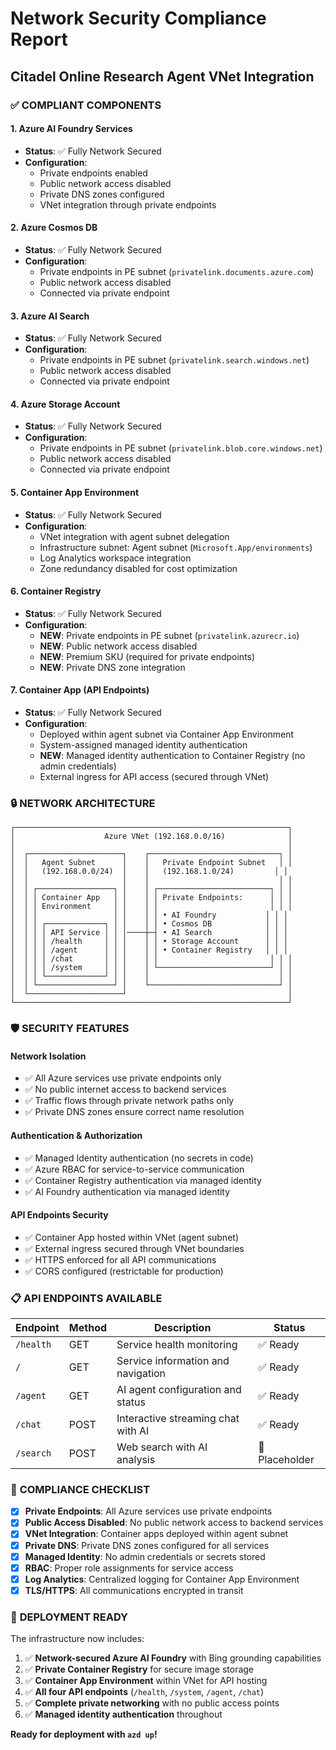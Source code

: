 # Network Security Compliance Report
## Citadel Online Research Agent VNet Integration

### ✅ **COMPLIANT COMPONENTS**

#### 1. **Azure AI Foundry Services**
- **Status**: ✅ Fully Network Secured
- **Configuration**:
  - Private endpoints enabled
  - Public network access disabled
  - Private DNS zones configured
  - VNet integration through private endpoints

#### 2. **Azure Cosmos DB**
- **Status**: ✅ Fully Network Secured  
- **Configuration**:
  - Private endpoints in PE subnet (`privatelink.documents.azure.com`)
  - Public network access disabled
  - Connected via private endpoint

#### 3. **Azure AI Search**
- **Status**: ✅ Fully Network Secured
- **Configuration**:
  - Private endpoints in PE subnet (`privatelink.search.windows.net`)
  - Public network access disabled
  - Connected via private endpoint

#### 4. **Azure Storage Account**
- **Status**: ✅ Fully Network Secured
- **Configuration**:
  - Private endpoints in PE subnet (`privatelink.blob.core.windows.net`)
  - Public network access disabled
  - Connected via private endpoint

#### 5. **Container App Environment**
- **Status**: ✅ Fully Network Secured
- **Configuration**:
  - VNet integration with agent subnet delegation
  - Infrastructure subnet: Agent subnet (`Microsoft.App/environments`)
  - Log Analytics workspace integration
  - Zone redundancy disabled for cost optimization

#### 6. **Container Registry**
- **Status**: ✅ Fully Network Secured  
- **Configuration**:
  - **NEW**: Private endpoints in PE subnet (`privatelink.azurecr.io`)
  - **NEW**: Public network access disabled
  - **NEW**: Premium SKU (required for private endpoints)
  - **NEW**: Private DNS zone integration

#### 7. **Container App (API Endpoints)**
- **Status**: ✅ Fully Network Secured
- **Configuration**:
  - Deployed within agent subnet via Container App Environment
  - System-assigned managed identity authentication
  - **NEW**: Managed identity authentication to Container Registry (no admin credentials)
  - External ingress for API access (secured through VNet)

### 🔒 **NETWORK ARCHITECTURE**

```
┌─────────────────────────────────────────────────────────────┐
│                    Azure VNet (192.168.0.0/16)              │
│                                                             │
│  ┌─────────────────────┐    ┌─────────────────────────────┐ │
│  │   Agent Subnet      │    │   Private Endpoint Subnet   │ │
│  │   (192.168.0.0/24)  │    │   (192.168.1.0/24)         │ │
│  │                     │    │                             │ │
│  │ ┌─────────────────┐ │    │ ┌─────────────────────────┐ │ │
│  │ │ Container App   │ │    │ │ Private Endpoints:      │ │ │
│  │ │ Environment     │ │    │ │                         │ │ │
│  │ │                 │ │    │ │ • AI Foundry           │ │ │
│  │ │ ┌─────────────┐ │ │    │ │ • Cosmos DB            │ │ │
│  │ │ │ API Service │ │ │────┼─┤ • AI Search            │ │ │
│  │ │ │ /health     │ │ │    │ │ • Storage Account      │ │ │
│  │ │ │ /agent      │ │ │    │ │ • Container Registry   │ │ │
│  │ │ │ /chat       │ │ │    │ │                         │ │ │
│  │ │ │ /system     │ │ │    │ └─────────────────────────┘ │ │
│  │ │ └─────────────┘ │ │    │                             │ │
│  │ └─────────────────┘ │    └─────────────────────────────┘ │
│  └─────────────────────┘                                    │
└─────────────────────────────────────────────────────────────┘
```

### 🛡️ **SECURITY FEATURES**

#### **Network Isolation**
- ✅ All Azure services use private endpoints only
- ✅ No public internet access to backend services
- ✅ Traffic flows through private network paths only
- ✅ Private DNS zones ensure correct name resolution

#### **Authentication & Authorization**
- ✅ Managed Identity authentication (no secrets in code)
- ✅ Azure RBAC for service-to-service communication
- ✅ Container Registry authentication via managed identity
- ✅ AI Foundry authentication via managed identity

#### **API Endpoints Security**
- ✅ Container App hosted within VNet (agent subnet)
- ✅ External ingress secured through VNet boundaries
- ✅ HTTPS enforced for all API communications
- ✅ CORS configured (restrictable for production)

### 📋 **API ENDPOINTS AVAILABLE**

| Endpoint | Method | Description | Status |
|----------|--------|-------------|---------|
| `/health` | GET | Service health monitoring | ✅ Ready |
| `/` | GET | Service information and navigation | ✅ Ready |
| `/agent` | GET | AI agent configuration and status | ✅ Ready |
| `/chat` | POST | Interactive streaming chat with AI | ✅ Ready |
| `/search` | POST | Web search with AI analysis | 🔄 Placeholder |

### 🔧 **COMPLIANCE CHECKLIST**

- [x] **Private Endpoints**: All Azure services use private endpoints
- [x] **Public Access Disabled**: No public network access to backend services  
- [x] **VNet Integration**: Container apps deployed within agent subnet
- [x] **Private DNS**: Private DNS zones configured for all services
- [x] **Managed Identity**: No admin credentials or secrets stored
- [x] **RBAC**: Proper role assignments for service access
- [x] **Log Analytics**: Centralized logging for Container App Environment
- [x] **TLS/HTTPS**: All communications encrypted in transit

### 🚀 **DEPLOYMENT READY**

The infrastructure now includes:
1. ✅ **Network-secured Azure AI Foundry** with Bing grounding capabilities
2. ✅ **Private Container Registry** for secure image storage
3. ✅ **Container App Environment** within VNet for API hosting
4. ✅ **All four API endpoints** (`/health`, `/system`, `/agent`, `/chat`)
5. ✅ **Complete private networking** with no public access points
6. ✅ **Managed identity authentication** throughout

**Ready for deployment with `azd up`!**
